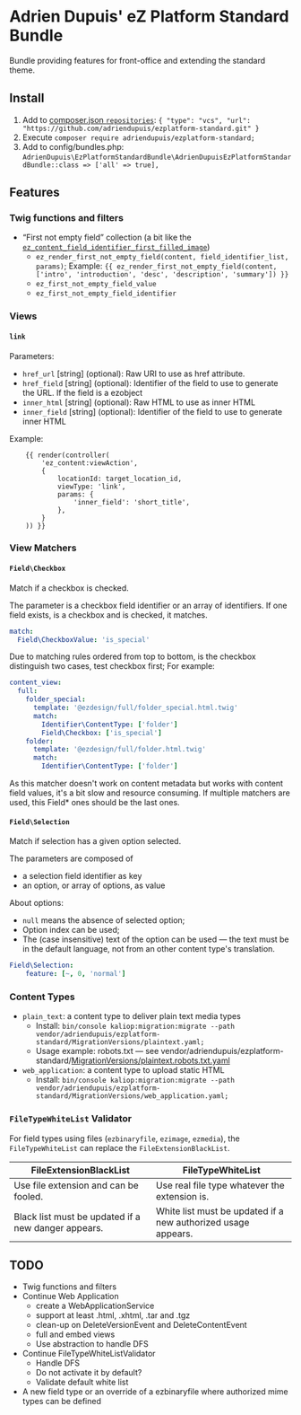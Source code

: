 Adrien Dupuis' eZ Platform Standard Bundle
==========================================

Bundle providing features for front-office and extending the standard theme.

Install
-------

1. Add to [composer.json `repositories`](https://getcomposer.org/doc/04-schema.md#repositories): `{ "type": "vcs", "url": "https://github.com/adriendupuis/ezplatform-standard.git" }`
1. Execute `composer require adriendupuis/ezplatform-standard;`
1. Add to config/bundles.php: `AdrienDupuis\EzPlatformStandardBundle\AdrienDupuisEzPlatformStandardBundle::class => ['all' => true],`

Features
--------

### Twig functions and filters

* “First not empty field” collection (a bit like the [`ez_content_field_identifier_first_filled_image`](https://doc.ibexa.co/en/master/guide/twig_functions_reference/#ez_content_field_identifier_first_filled_image))
  - `ez_render_first_not_empty_field(content, field_identifier_list, params)`; Example: `{{ ez_render_first_not_empty_field(content, ['intro', 'introduction', 'desc', 'description', 'summary']) }}`
  - `ez_first_not_empty_field_value`
  - `ez_first_not_empty_field_identifier`

### Views

#### `link`

Parameters:
- `href_url` [string] (optional): Raw URI to use as href attribute.
- `href_field` [string] (optional): Identifier of the field to use to generate the URL. If the field is a ezobject
- `inner_html` [string] (optional): Raw HTML to use as inner HTML
- `inner_field` [string] (optional): Identifier of the field to use to generate inner HTML

Example:

```twig
    {{ render(controller(
        'ez_content:viewAction',
        {
            locationId: target_location_id,
            viewType: 'link',
            params: {
                'inner_field': 'short_title',
            },
        }
    )) }}
```

### View Matchers

#### `Field\Checkbox`

Match if a checkbox is checked.

The parameter is a checkbox field identifier or an array of identifiers. If one field exists, is a checkbox and is checked, it matches.

```yaml
match:
  Field\CheckboxValue: 'is_special'
```

Due to matching rules ordered from top to bottom, is the checkbox distinguish two cases, test checkbox first; For example:

```yaml
content_view:
  full:
    folder_special:
      template: '@ezdesign/full/folder_special.html.twig'
      match:
        Identifier\ContentType: ['folder']
        Field\Checkbox: ['is_special']
    folder:
      template: '@ezdesign/full/folder.html.twig'
      match:
        Identifier\ContentType: ['folder']
```

As this matcher doesn't work on content metadata but works with content field values, it's a bit slow and resource consuming.
If multiple matchers are used, this Field\* ones should be the last ones. 

#### `Field\Selection`

Match if selection has a given option selected.

The parameters are composed of
- a selection field identifier as key
- an option, or array of options, as value

About options:
- `null` means the absence of selected option; 
- Option index can be used;
- The (case insensitive) text of the option can be used — the text must be in the default language, not from an other content type's translation.

```yaml
Field\Selection:
    feature: [~, 0, 'normal']
```

### Content Types

* `plain_text`: a content type to deliver plain text media types
  - Install: `bin/console kaliop:migration:migrate --path vendor/adriendupuis/ezplatform-standard/MigrationVersions/plaintext.yaml;`
  - Usage example: robots.txt — see vendor/adriendupuis/ezplatform-standard/[MigrationVersions/plaintext.robots.txt.yaml](MigrationVersions/plaintext.robots.txt.yaml)
* `web_application`: a content type to upload static HTML
  - Install: `bin/console kaliop:migration:migrate --path vendor/adriendupuis/ezplatform-standard/MigrationVersions/web_application.yaml;`

### `FileTypeWhiteList` Validator

For field types using files (`ezbinaryfile`, `ezimage`, `ezmedia`), the `FileTypeWhiteList` can replace the `FileExtensionBlackList`.

| FileExtensionBlackList                              | FileTypeWhiteList                                             |
| --------------------------------------------------- | ------------------------------------------------------------- |
| Use file extension and can be fooled.               | Use real file type whatever the extension is.                 |
| Black list must be updated if a new danger appears. | White list must be updated if a new authorized usage appears. |

TODO
----

- Twig functions and filters
- Continue Web Application
  - create a WebApplicationService
  - support at least .html, .xhtml, .tar and .tgz
  - clean-up on DeleteVersionEvent and DeleteContentEvent
  - full and embed views
  - Use abstraction to handle DFS
- Continue FileTypeWhiteListValidator
  - Handle DFS
  - Do not activate it by default?
  - Validate default white list
- A new field type or an override of a ezbinaryfile where authorized mime types can be defined
